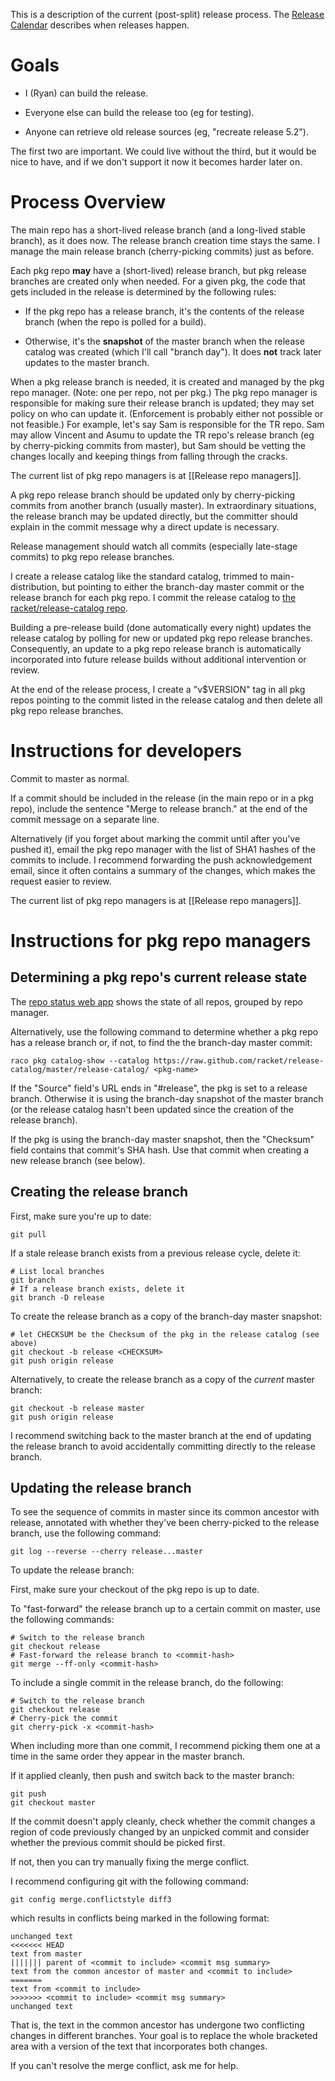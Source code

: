 This is a description of the current (post-split) release process. The [Release Calendar](https://github.com/plt/racket/wiki/Release-Calendar) describes when releases happen.

# Goals

 - I (Ryan) can build the release.

 - Everyone else can build the release too (eg for testing).

 - Anyone can retrieve old release sources (eg, "recreate release 5.2").

The first two are important. We could live without the third, but it
would be nice to have, and if we don't support it now it becomes
harder later on.


# Process Overview

The main repo has a short-lived release branch (and a long-lived
stable branch), as it does now. The release branch creation time stays
the same. I manage the main release branch (cherry-picking commits)
just as before.

Each pkg repo **may** have a (short-lived) release branch, but pkg
release branches are created only when needed. For a given pkg, the
code that gets included in the release is determined by the following
rules:

- If the pkg repo has a release branch, it's the contents of the
  release branch (when the repo is polled for a build).

- Otherwise, it's the **snapshot** of the master branch when the
  release catalog was created (which I'll call "branch day"). It does
  **not** track later updates to the master branch.

When a pkg release branch is needed, it is created and managed by the
pkg repo manager. (Note: one per repo, not per pkg.) The pkg repo
manager is responsible for making sure their release branch is
updated; they may set policy on who can update it. (Enforcement is
probably either not possible or not feasible.) For example, let's say
Sam is responsible for the TR repo. Sam may allow Vincent and Asumu to
update the TR repo's release branch (eg by cherry-picking commits from
master), but Sam should be vetting the changes locally and keeping
things from falling through the cracks.

The current list of pkg repo managers is at [[Release repo managers]].

A pkg repo release branch should be updated only by cherry-picking
commits from another branch (usually master). 
In extraordinary situations, the release branch may be updated
directly, but the committer should explain in the commit message why a
direct update is necessary.

Release management should watch all commits (especially late-stage
commits) to pkg repo release branches.

I create a release catalog like the standard catalog, trimmed to
main-distribution, but pointing to either the branch-day master commit
or the release branch for each pkg repo. I commit the release catalog
to [the racket/release-catalog
repo](https://github.com/racket/release-catalog).

Building a pre-release build (done automatically every night)
updates the release catalog by polling for new or
updated pkg repo release branches. Consequently, an update to a pkg
repo release branch is automatically incorporated into future release
builds without additional intervention or review.

At the end of the release process, I create a "v$VERSION" tag in all
pkg repos pointing to the commit listed in the release catalog and then
delete all pkg repo release branches.


# Instructions for developers

Commit to master as normal.

If a commit should be included in the release (in the main repo or in
a pkg repo), include the sentence "Merge to release branch." at the
end of the commit message on a separate line.

Alternatively (if you forget about marking the commit until after
you've pushed it), email the pkg repo manager with the list of SHA1
hashes of the commits to include. I recommend forwarding the push
acknowledgement email, since it often contains a summary of the
changes, which makes the request easier to review.

The current list of pkg repo managers is at [[Release repo managers]].


# Instructions for pkg repo managers

## Determining a pkg repo's current release state

The [repo status web app](http://pre-release.racket-lang.org/status/)
shows the state of all repos, grouped by repo manager.

Alternatively, use the following command to determine whether a pkg repo has a
release branch or, if not, to find the the branch-day master commit:

    raco pkg catalog-show --catalog https://raw.github.com/racket/release-catalog/master/release-catalog/ <pkg-name>

If the "Source" field's URL ends in "#release", the pkg is set to a
release branch. Otherwise it is using the branch-day snapshot of the
master branch (or the release catalog hasn't been updated since the
creation of the release branch).

If the pkg is using the branch-day master snapshot, then the
"Checksum" field contains that commit's SHA hash. Use that commit when
creating a new release branch (see below).

## Creating the release branch

First, make sure you're up to date:

    git pull

If a stale release branch exists from a previous release cycle, delete
it:

    # List local branches
    git branch
    # If a release branch exists, delete it
    git branch -D release

To create the release branch as a copy of the branch-day master
snapshot:

    # let CHECKSUM be the Checksum of the pkg in the release catalog (see above)
    git checkout -b release <CHECKSUM>
    git push origin release

Alternatively, to create the release branch as a copy of the *current*
master branch:

    git checkout -b release master
    git push origin release

I recommend switching back to the master branch at the end of updating
the release branch to avoid accidentally committing directly to the
release branch.

## Updating the release branch

To see the sequence of commits in master since its common ancestor
with release, annotated with whether they've been cherry-picked to the
release branch, use the following command:

    git log --reverse --cherry release...master

To update the release branch:

First, make sure your checkout of the pkg repo is up to date.

To "fast-forward" the release branch up to a certain commit on master,
use the following commands:

    # Switch to the release branch
    git checkout release
    # Fast-forward the release branch to <commit-hash>
    git merge --ff-only <commit-hash>

To include a single commit in the release branch, do the following:

    # Switch to the release branch
    git checkout release
    # Cherry-pick the commit
    git cherry-pick -x <commit-hash>

When including more than one commit, I recommend picking them one at a
time in the same order they appear in the master branch.

If it applied cleanly, then push and switch back to the master branch:

    git push
    git checkout master

If the commit doesn't apply cleanly, check whether the commit
changes a region of code previously changed by an unpicked commit
and consider whether the previous commit should be picked first.

If not, then you can try manually fixing the merge conflict.

I recommend configuring git with the following command:

    git config merge.conflictstyle diff3

which results in conflicts being marked in the following format:

    unchanged text
    <<<<<<< HEAD
    text from master
    ||||||| parent of <commit to include> <commit msg summary>
    text from the common ancestor of master and <commit to include>
    =======
    text from <commit to include>
    >>>>>>> <commit to include> <commit msg summary>
    unchanged text

That is, the text in the common ancestor has undergone two conflicting
changes in different branches. Your goal is to replace the whole
bracketed area with a version of the text that incorporates both
changes.

If you can't resolve the merge conflict, ask me for help.

